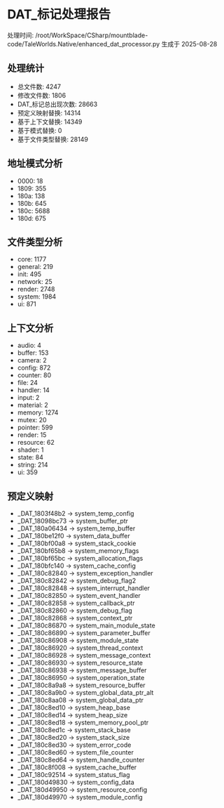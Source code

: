 # DAT_标记处理报告

处理时间: /root/WorkSpace/CSharp/mountblade-code/TaleWorlds.Native/enhanced_dat_processor.py 生成于 2025-08-28

## 处理统计
- 总文件数: 4247
- 修改文件数: 1806
- DAT_标记总出现次数: 28663
- 预定义映射替换: 14314
- 基于上下文替换: 14349
- 基于模式替换: 0
- 基于文件类型替换: 28149

## 地址模式分析
- 0000: 18
- 1809: 355
- 180a: 138
- 180b: 645
- 180c: 5688
- 180d: 675

## 文件类型分析
- core: 1177
- general: 219
- init: 495
- network: 25
- render: 2748
- system: 1984
- ui: 871

## 上下文分析
- audio: 4
- buffer: 153
- camera: 2
- config: 872
- counter: 80
- file: 24
- handler: 14
- input: 2
- material: 2
- memory: 1274
- mutex: 20
- pointer: 599
- render: 15
- resource: 62
- shader: 1
- state: 84
- string: 214
- ui: 359

## 预定义映射
- _DAT_1803f48b2 -> system_temp_config
- _DAT_18098bc73 -> system_buffer_ptr
- _DAT_180a06434 -> system_temp_buffer
- _DAT_180be12f0 -> system_data_buffer
- _DAT_180bf00a8 -> system_stack_cookie
- _DAT_180bf65b8 -> system_memory_flags
- _DAT_180bf65bc -> system_allocation_flags
- _DAT_180bfc140 -> system_cache_config
- _DAT_180c82840 -> system_exception_handler
- _DAT_180c82842 -> system_debug_flag2
- _DAT_180c82848 -> system_interrupt_handler
- _DAT_180c82850 -> system_event_handler
- _DAT_180c82858 -> system_callback_ptr
- _DAT_180c82860 -> system_debug_flag
- _DAT_180c82868 -> system_context_ptr
- _DAT_180c86870 -> system_main_module_state
- _DAT_180c86890 -> system_parameter_buffer
- _DAT_180c86908 -> system_module_state
- _DAT_180c86920 -> system_thread_context
- _DAT_180c86928 -> system_message_context
- _DAT_180c86930 -> system_resource_state
- _DAT_180c86938 -> system_message_buffer
- _DAT_180c86950 -> system_operation_state
- _DAT_180c8a9a8 -> system_resource_buffer
- _DAT_180c8a9b0 -> system_global_data_ptr_alt
- _DAT_180c8aa08 -> system_global_data_ptr
- _DAT_180c8ed10 -> system_heap_base
- _DAT_180c8ed14 -> system_heap_size
- _DAT_180c8ed18 -> system_memory_pool_ptr
- _DAT_180c8ed1c -> system_stack_base
- _DAT_180c8ed20 -> system_stack_size
- _DAT_180c8ed30 -> system_error_code
- _DAT_180c8ed60 -> system_file_counter
- _DAT_180c8ed64 -> system_handle_counter
- _DAT_180c8f008 -> system_cache_buffer
- _DAT_180c92514 -> system_status_flag
- _DAT_180d49830 -> system_config_data
- _DAT_180d49950 -> system_resource_config
- _DAT_180d49970 -> system_module_config
